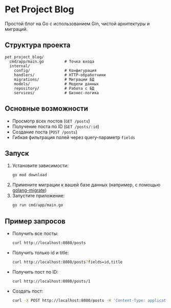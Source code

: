 # Pet Project Blog

Простой блог на Go с использованием Gin, чистой архитектуры и миграций.

## Структура проекта

```
pet_project_blog/
  cmd/app/main.go         # Точка входа
  internal/
    config/               # Конфигурация
    handlers/             # HTTP-обработчики
    migrations/           # Миграции БД
    models/               # Модели данных
    repository/           # Работа с БД
    services/             # Бизнес-логика
```

## Основные возможности
- Просмотр всех постов (`GET /posts`)
- Получение поста по ID (`GET /posts/:id`)
- Создание поста (`POST /posts`)
- Гибкая фильтрация полей через query-параметр `fields`

## Запуск

1. Установите зависимости:
   ```sh
   go mod download
   ```
2. Примените миграции к вашей базе данных (например, с помощью [golang-migrate](https://github.com/golang-migrate/migrate))
3. Запустите приложение:
   ```sh
   go run cmd/app/main.go
   ```

## Пример запросов

- Получить все посты:
  ```sh
  curl http://localhost:8080/posts
  ```
- Получить только id и title:
  ```sh
  curl http://localhost:8080/posts?fields=id,title
  ```
- Получить пост по ID:
  ```sh
  curl http://localhost:8080/posts/1
  ```
- Создать пост:
  ```sh
  curl -X POST http://localhost:8080/posts -H 'Content-Type: application/json' -d '{"title":"Заголовок","content":"Текст поста"}'
  ```
